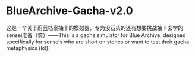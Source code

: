 # BlueArchive-Gacha-v2.0
这是一个关于蔚蓝档案抽卡的模拟器，专为没石头的还有想要挑战抽卡玄学的sensei准备（笑）——This is a gacha simulator for Blue Archive, designed specifically for senseis who are short on stones or want to test their gacha metaphysics (lol).
